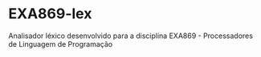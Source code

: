 # EXA869-lex
Analisador léxico desenvolvido para a disciplina EXA869 - Processadores de Linguagem de Programação
